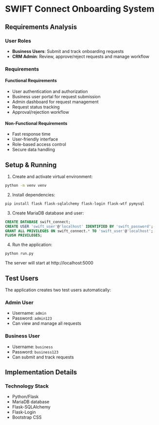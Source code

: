 # SWIFT Connect Onboarding System

## Requirements Analysis

### User Roles
- **Business Users**: Submit and track onboarding requests
- **CRM Admin**: Review, approve/reject requests and manage workflow

### Requirements

#### Functional Requirements
- User authentication and authorization
- Business user portal for request submission
- Admin dashboard for request management
- Request status tracking
- Approval/rejection workflow

#### Non-Functional Requirements
- Fast response time
- User-friendly interface
- Role-based access control
- Secure data handling

## Setup & Running

1. Create and activate virtual environment:
```bash
python -m venv venv
```

2. Install dependencies:
```bash
pip install flask flask-sqlalchemy flask-login flask-wtf pymysql
```

3. Create MariaDB database and user:
```sql
CREATE DATABASE swift_connect;
CREATE USER 'swift_user'@'localhost' IDENTIFIED BY 'swift_password';
GRANT ALL PRIVILEGES ON swift_connect.* TO 'swift_user'@'localhost';
FLUSH PRIVILEGES;
```

4. Run the application:
```bash
python run.py
```


The server will start at http://localhost:5000

## Test Users

The application creates two test users automatically:

### Admin User
- Username: `admin`
- Password: `admin123`
- Can view and manage all requests

### Business User
- Username: `business`
- Password: `business123`
- Can submit and track requests

## Implementation Details

### Technology Stack
- Python/Flask
- MariaDB database
- Flask-SQLAlchemy
- Flask-Login
- Bootstrap CSS
